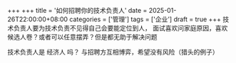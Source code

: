 +++
+++
title = '如何招聘你的技术负责人'
date = 2025-01-26T22:00:00+08:00
categories = ['管理']
tags = ['企业']
draft = true
+++
技术负责人要为技术负责不见得自己会要能定位到人，
面试喜欢问家庭原因，喜欢候选人卷？或者可以任意摆弄？但是都无助于解决问题

技术负责人是 经济人 吗？ 与招聘方互相博弈，希望没有风险（猎头的例子）
